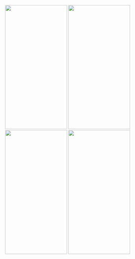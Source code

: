 
<img src="https://user-images.githubusercontent.com/69602585/167764823-c5357038-e154-4dae-8aa1-ab06f44dce67.jpg" data-canonical-src="https://user-images.githubusercontent.com/69602585/167764823-c5357038-e154-4dae-8aa1-ab06f44dce67.jpg" width="200" height="400" />
<img src="https://user-images.githubusercontent.com/69602585/167764823-c5357038-e154-4dae-8aa1-ab06f44dce67.jpg" data-canonical-src="https://user-images.githubusercontent.com/69602585/167764823-c5357038-e154-4dae-8aa1-ab06f44dce67.jpg" width="200" height="400" />
<img src="https://user-images.githubusercontent.com/69602585/167764823-c5357038-e154-4dae-8aa1-ab06f44dce67.jpg" data-canonical-src="https://user-images.githubusercontent.com/69602585/167764823-c5357038-e154-4dae-8aa1-ab06f44dce67.jpg" width="200" height="400" />
<img src="https://user-images.githubusercontent.com/69602585/167764823-c5357038-e154-4dae-8aa1-ab06f44dce67.jpg" data-canonical-src="https://user-images.githubusercontent.com/69602585/167764823-c5357038-e154-4dae-8aa1-ab06f44dce67.jpg" width="200" height="400" />

